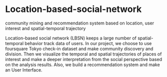 # Location-based-social-network
community mining and recommendation system based on location, user interest and spatial-temporal trajectory

Location-based social network (LBSN) keeps a large number of spatial-temporal behavior track data of users. In our project, we choose to use foursquare Tokyo
check-in dataset and make community discovery and division. Then we visualize the temporal and spatial trajectories of places of interest and make a deeper interpretation
from the social perspective based on the analysis results. Also, we build a recommendation system and make an User Interface.
